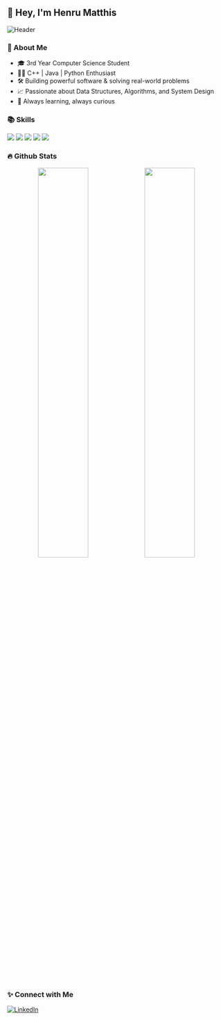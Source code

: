 ## 👋 Hey, I'm Henru Matthis

![Header](https://capsule-render.vercel.app/api?type=waving&color=gradient&height=250&section=header&text=Henru%20Matthis&fontSize=60&fontAlignY=35&desc=Computer%20Science%20Explorer&descAlignY=60&animation=fadeIn)

### 🚀 About Me
- 🎓 3rd Year Computer Science Student
- 🧙‍♂️ C++ | Java | Python Enthusiast
- 🛠️ Building powerful software & solving real-world problems
- 📈 Passionate about Data Structures, Algorithms, and System Design
- 🌟 Always learning, always curious

### 📚 Skills
<div>
  <img src="https://img.shields.io/badge/C++-00599C?style=for-the-badge&logo=c%2B%2B&logoColor=white"/>
  <img src="https://img.shields.io/badge/Python-3776AB?style=for-the-badge&logo=python&logoColor=white"/>
  <img src="https://img.shields.io/badge/Java-ED8B00?style=for-the-badge&logo=java&logoColor=white"/>
  <img src="https://img.shields.io/badge/MySQL-4479A1?style=for-the-badge&logo=mysql&logoColor=white"/>
  <img src="https://img.shields.io/badge/React-20232A?style=for-the-badge&logo=react&logoColor=61DAFB"/>
</div>

### 🔥 Github Stats
<p align="center">
  <img width="48%" src="https://github-readme-stats.vercel.app/api?username=HenruMatthis&show_icons=true&theme=radical" />
  <img width="48%" src="https://github-readme-streak-stats.herokuapp.com/?user=HenruMatthis&theme=radical" />
</p>

### ✨ Connect with Me
[![LinkedIn](https://img.shields.io/badge/LinkedIn-0077B5?style=for-the-badge&logo=linkedin&logoColor=white)]([https://www.linkedin.com/in/your-linkedin/](https://www.linkedin.com/in/henru-matthis-05ab32341/)) 

<!---
HenruMatthis/HenruMatthis is a ✨ special ✨ repository because its `README.md` (this file) appears on your GitHub profile.
You can click the Preview link to take a look at your changes.
--->
